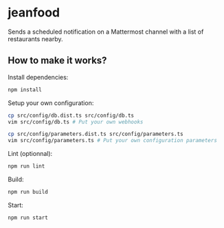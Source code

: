 # jeanfood
Sends a scheduled notification on a Mattermost channel with a list of restaurants nearby.

## How to make it works?

Install dependencies:
```bash
npm install
```

Setup your own configuration:
```bash
cp src/config/db.dist.ts src/config/db.ts
vim src/config/db.ts # Put your own webhooks

cp src/config/parameters.dist.ts src/config/parameters.ts
vim src/config/parameters.ts # Put your own configuration parameters
```

Lint (optionnal):
```bash
npm run lint
```

Build:
```bash
npm run build
```

Start:
```bash
npm run start
```


